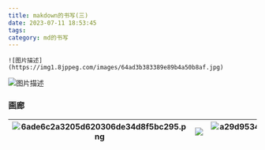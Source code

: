 ```yaml
---
title: makdown的书写(三)
date: 2023-07-11 18:53:45
tags:
category: md的书写
---
```

```angular2html
![图片描述](https://img1.8jppeg.com/images/64ad3b383389e89b4a50b8af.jpg)
```

![图片描述](https://img1.8jppeg.com/images/64ad3b383389e89b4a50b8af.jpg)

### 画廊
| ![6ade6c2a3205d620306de34d8f5bc295.png](https://img1.8jppeg.com/images/64ad3b383389e89b4a50b8af.jpg)      | ![](https://img1.8jppeg.com/images/64ad3b383389e89b4a50b8af.jpg) | ![a29d9534105a19909dbc1fbece7b0621.png](https://img1.8jppeg.com/images/64ad3b383389e89b4a50b8af.jpg) |![a29d9534105a19909dbc1fbece7b0621.png](https://img1.8jppeg.com/images/64ad3b383389e89b4a50b8af.jpg) |
| ----------- | ----------- | ----------- | ----------- |

